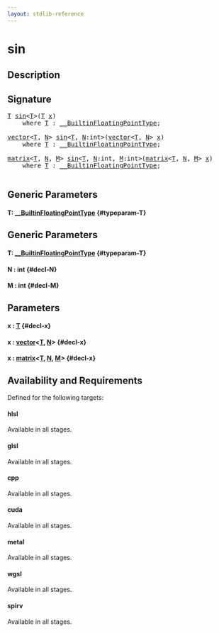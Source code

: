```yaml
---
layout: stdlib-reference
---
```


# sin

## Description





## Signature 

<pre>
<a href="/stdlib-reference/global-decls/sin#typeparam-T" class="code_type">T</a> <a href="/stdlib-reference/global-decls/sin">sin</a>&lt;<a href="/stdlib-reference/global-decls/sin#typeparam-T" class="code_type">T</a>&gt;(<a href="/stdlib-reference/global-decls/sin#typeparam-T" class="code_type">T</a> <a href="/stdlib-reference/global-decls/sin#decl-x" class="code_param">x</a>)
    <span class='code_keyword'>where</span> <a href="/stdlib-reference/global-decls/sin#typeparam-T" class="code_type">T</a> : <a href="/stdlib-reference/interfaces/BuiltinFloatingPointType/index">__BuiltinFloatingPointType</a>;

<a href="/stdlib-reference/types/vector/index">vector</a>&lt;<a href="/stdlib-reference/global-decls/sin#typeparam-T" class="code_type">T</a>, <a href="/stdlib-reference/global-decls/sin#decl-N" class="code_var">N</a>&gt; <a href="/stdlib-reference/global-decls/sin">sin</a>&lt;<a href="/stdlib-reference/global-decls/sin#typeparam-T" class="code_type">T</a>, <a href="/stdlib-reference/global-decls/sin#decl-N" class="code_var">N</a>:<span class="code_keyword">int</span>&gt;(<a href="/stdlib-reference/types/vector/index">vector</a>&lt;<a href="/stdlib-reference/global-decls/sin#typeparam-T" class="code_type">T</a>, <a href="/stdlib-reference/global-decls/sin#decl-N" class="code_var">N</a>&gt; <a href="/stdlib-reference/global-decls/sin#decl-x" class="code_param">x</a>)
    <span class='code_keyword'>where</span> <a href="/stdlib-reference/global-decls/sin#typeparam-T" class="code_type">T</a> : <a href="/stdlib-reference/interfaces/BuiltinFloatingPointType/index">__BuiltinFloatingPointType</a>;

<a href="/stdlib-reference/types/matrix/index">matrix</a>&lt;<a href="/stdlib-reference/global-decls/sin#typeparam-T" class="code_type">T</a>, <a href="/stdlib-reference/global-decls/sin#decl-N" class="code_var">N</a>, <a href="/stdlib-reference/global-decls/sin#decl-M" class="code_var">M</a>&gt; <a href="/stdlib-reference/global-decls/sin">sin</a>&lt;<a href="/stdlib-reference/global-decls/sin#typeparam-T" class="code_type">T</a>, <a href="/stdlib-reference/global-decls/sin#decl-N" class="code_var">N</a>:<span class="code_keyword">int</span>, <a href="/stdlib-reference/global-decls/sin#decl-M" class="code_var">M</a>:<span class="code_keyword">int</span>&gt;(<a href="/stdlib-reference/types/matrix/index">matrix</a>&lt;<a href="/stdlib-reference/global-decls/sin#typeparam-T" class="code_type">T</a>, <a href="/stdlib-reference/global-decls/sin#decl-N" class="code_var">N</a>, <a href="/stdlib-reference/global-decls/sin#decl-M" class="code_var">M</a>&gt; <a href="/stdlib-reference/global-decls/sin#decl-x" class="code_param">x</a>)
    <span class='code_keyword'>where</span> <a href="/stdlib-reference/global-decls/sin#typeparam-T" class="code_type">T</a> : <a href="/stdlib-reference/interfaces/BuiltinFloatingPointType/index">__BuiltinFloatingPointType</a>;

</pre>

## Generic Parameters

#### T: [\_\_BuiltinFloatingPointType](/stdlib-reference/interfaces/BuiltinFloatingPointType/index) {#typeparam-T}

## Generic Parameters

#### T: [\_\_BuiltinFloatingPointType](/stdlib-reference/interfaces/BuiltinFloatingPointType/index) {#typeparam-T}
#### N  : int {#decl-N}
#### M  : int {#decl-M}

## Parameters

#### x  : [T](/stdlib-reference/global-decls/sin#typeparam-T) {#decl-x}
#### x  : [vector](/stdlib-reference/types/vector/index)\<[T](/stdlib-reference/types/vector/index#typeparam-T), [N](/stdlib-reference/types/vector/index#decl-N)\> {#decl-x}
#### x  : [matrix](/stdlib-reference/types/matrix/index)\<[T](/stdlib-reference/types/matrix/T), [N](/stdlib-reference/types/matrix/index#decl-N), [M](/stdlib-reference/types/matrix/index#decl-M)\> {#decl-x}

## Availability and Requirements

Defined for the following targets:

#### hlsl
Available in all stages.

#### glsl
Available in all stages.

#### cpp
Available in all stages.

#### cuda
Available in all stages.

#### metal
Available in all stages.

#### wgsl
Available in all stages.

#### spirv
Available in all stages.



